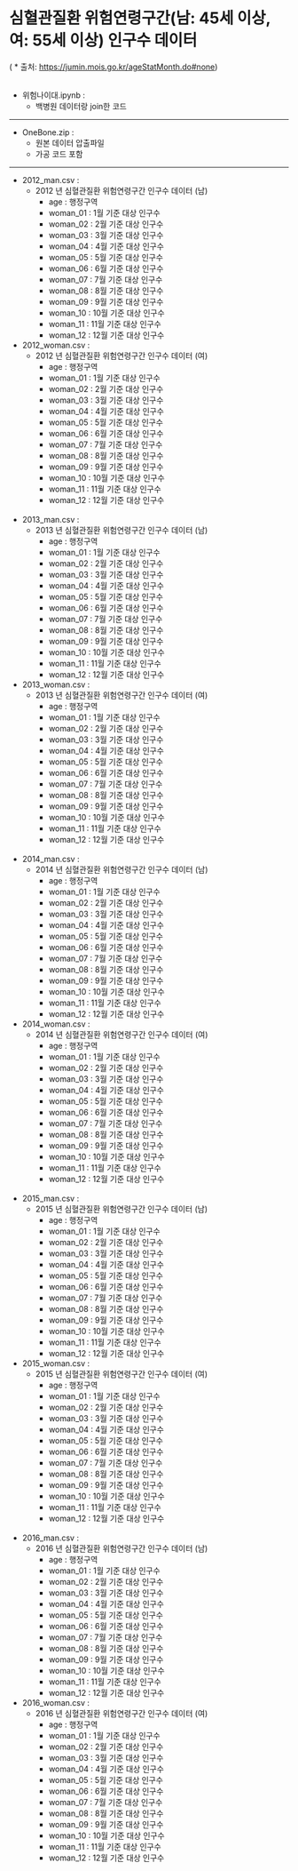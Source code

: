 # 심혈관질환 위험연령구간(남: 45세 이상, 여: 55세 이상) 인구수 데이터
( * 출처: https://jumin.mois.go.kr/ageStatMonth.do#none)
<br></br>
+ 위험나이대.ipynb :
  + 백병원 데이터랑 join한 코드
-------------------------
+ OneBone.zip :
    + 원본 데이터 압출파일
    + 가공 코드 포함
--------------------
+ 2012_man.csv :
    + 2012 년 심혈관질환 위험연령구간 인구수 데이터 (남)
        + age       :   행정구역
        + woman_01  :   1월 기준 대상 인구수
        + woman_02	:   2월 기준 대상 인구수
        + woman_03	:   3월 기준 대상 인구수
        + woman_04  :   4월 기준 대상 인구수
        + woman_05	:   5월 기준 대상 인구수
        + woman_06	:   6월 기준 대상 인구수
        + woman_07  :   7월 기준 대상 인구수
        + woman_08	:   8월 기준 대상 인구수
        + woman_09	:   9월 기준 대상 인구수
        + woman_10  :   10월 기준 대상 인구수
        + woman_11  :   11월 기준 대상 인구수
        + woman_12	:   12월 기준 대상 인구수
+ 2012_woman.csv :
    + 2012 년 심혈관질환 위험연령구간 인구수 데이터 (여)
        + age       :   행정구역
        + woman_01  :   1월 기준 대상 인구수
        + woman_02	:   2월 기준 대상 인구수
        + woman_03	:   3월 기준 대상 인구수
        + woman_04  :   4월 기준 대상 인구수
        + woman_05	:   5월 기준 대상 인구수
        + woman_06	:   6월 기준 대상 인구수
        + woman_07  :   7월 기준 대상 인구수
        + woman_08	:   8월 기준 대상 인구수
        + woman_09	:   9월 기준 대상 인구수
        + woman_10  :   10월 기준 대상 인구수
        + woman_11  :   11월 기준 대상 인구수
        + woman_12	:   12월 기준 대상 인구수
<br></br>
+ 2013_man.csv :
    + 2013 년 심혈관질환 위험연령구간 인구수 데이터 (남)
        + age       :   행정구역
        + woman_01  :   1월 기준 대상 인구수
        + woman_02	:   2월 기준 대상 인구수
        + woman_03	:   3월 기준 대상 인구수
        + woman_04  :   4월 기준 대상 인구수
        + woman_05	:   5월 기준 대상 인구수
        + woman_06	:   6월 기준 대상 인구수
        + woman_07  :   7월 기준 대상 인구수
        + woman_08	:   8월 기준 대상 인구수
        + woman_09	:   9월 기준 대상 인구수
        + woman_10  :   10월 기준 대상 인구수
        + woman_11  :   11월 기준 대상 인구수
        + woman_12	:   12월 기준 대상 인구수
+ 2013_woman.csv :
    + 2013 년 심혈관질환 위험연령구간 인구수 데이터 (여)
        + age       :   행정구역
        + woman_01  :   1월 기준 대상 인구수
        + woman_02	:   2월 기준 대상 인구수
        + woman_03	:   3월 기준 대상 인구수
        + woman_04  :   4월 기준 대상 인구수
        + woman_05	:   5월 기준 대상 인구수
        + woman_06	:   6월 기준 대상 인구수
        + woman_07  :   7월 기준 대상 인구수
        + woman_08	:   8월 기준 대상 인구수
        + woman_09	:   9월 기준 대상 인구수
        + woman_10  :   10월 기준 대상 인구수
        + woman_11  :   11월 기준 대상 인구수
        + woman_12	:   12월 기준 대상 인구수
<br></br>
+ 2014_man.csv :
    + 2014 년 심혈관질환 위험연령구간 인구수 데이터 (남)
        + age       :   행정구역
        + woman_01  :   1월 기준 대상 인구수
        + woman_02	:   2월 기준 대상 인구수
        + woman_03	:   3월 기준 대상 인구수
        + woman_04  :   4월 기준 대상 인구수
        + woman_05	:   5월 기준 대상 인구수
        + woman_06	:   6월 기준 대상 인구수
        + woman_07  :   7월 기준 대상 인구수
        + woman_08	:   8월 기준 대상 인구수
        + woman_09	:   9월 기준 대상 인구수
        + woman_10  :   10월 기준 대상 인구수
        + woman_11  :   11월 기준 대상 인구수
        + woman_12	:   12월 기준 대상 인구수
+ 2014_woman.csv :
    + 2014 년 심혈관질환 위험연령구간 인구수 데이터 (여)
        + age       :   행정구역
        + woman_01  :   1월 기준 대상 인구수
        + woman_02	:   2월 기준 대상 인구수
        + woman_03	:   3월 기준 대상 인구수
        + woman_04  :   4월 기준 대상 인구수
        + woman_05	:   5월 기준 대상 인구수
        + woman_06	:   6월 기준 대상 인구수
        + woman_07  :   7월 기준 대상 인구수
        + woman_08	:   8월 기준 대상 인구수
        + woman_09	:   9월 기준 대상 인구수
        + woman_10  :   10월 기준 대상 인구수
        + woman_11  :   11월 기준 대상 인구수
        + woman_12	:   12월 기준 대상 인구수
<br></br>
+ 2015_man.csv :
    + 2015 년 심혈관질환 위험연령구간 인구수 데이터 (남)
        + age       :   행정구역
        + woman_01  :   1월 기준 대상 인구수
        + woman_02	:   2월 기준 대상 인구수
        + woman_03	:   3월 기준 대상 인구수
        + woman_04  :   4월 기준 대상 인구수
        + woman_05	:   5월 기준 대상 인구수
        + woman_06	:   6월 기준 대상 인구수
        + woman_07  :   7월 기준 대상 인구수
        + woman_08	:   8월 기준 대상 인구수
        + woman_09	:   9월 기준 대상 인구수
        + woman_10  :   10월 기준 대상 인구수
        + woman_11  :   11월 기준 대상 인구수
        + woman_12	:   12월 기준 대상 인구수
+ 2015_woman.csv :
    + 2015 년 심혈관질환 위험연령구간 인구수 데이터 (여)
        + age       :   행정구역
        + woman_01  :   1월 기준 대상 인구수
        + woman_02	:   2월 기준 대상 인구수
        + woman_03	:   3월 기준 대상 인구수
        + woman_04  :   4월 기준 대상 인구수
        + woman_05	:   5월 기준 대상 인구수
        + woman_06	:   6월 기준 대상 인구수
        + woman_07  :   7월 기준 대상 인구수
        + woman_08	:   8월 기준 대상 인구수
        + woman_09	:   9월 기준 대상 인구수
        + woman_10  :   10월 기준 대상 인구수
        + woman_11  :   11월 기준 대상 인구수
        + woman_12	:   12월 기준 대상 인구수
<br></br>
+ 2016_man.csv :
    + 2016 년 심혈관질환 위험연령구간 인구수 데이터 (남)
        + age       :   행정구역
        + woman_01  :   1월 기준 대상 인구수
        + woman_02	:   2월 기준 대상 인구수
        + woman_03	:   3월 기준 대상 인구수
        + woman_04  :   4월 기준 대상 인구수
        + woman_05	:   5월 기준 대상 인구수
        + woman_06	:   6월 기준 대상 인구수
        + woman_07  :   7월 기준 대상 인구수
        + woman_08	:   8월 기준 대상 인구수
        + woman_09	:   9월 기준 대상 인구수
        + woman_10  :   10월 기준 대상 인구수
        + woman_11  :   11월 기준 대상 인구수
        + woman_12	:   12월 기준 대상 인구수
+ 2016_woman.csv :
    + 2016 년 심혈관질환 위험연령구간 인구수 데이터 (여)
        + age       :   행정구역
        + woman_01  :   1월 기준 대상 인구수
        + woman_02	:   2월 기준 대상 인구수
        + woman_03	:   3월 기준 대상 인구수
        + woman_04  :   4월 기준 대상 인구수
        + woman_05	:   5월 기준 대상 인구수
        + woman_06	:   6월 기준 대상 인구수
        + woman_07  :   7월 기준 대상 인구수
        + woman_08	:   8월 기준 대상 인구수
        + woman_09	:   9월 기준 대상 인구수
        + woman_10  :   10월 기준 대상 인구수
        + woman_11  :   11월 기준 대상 인구수
        + woman_12	:   12월 기준 대상 인구수
<br></br>
